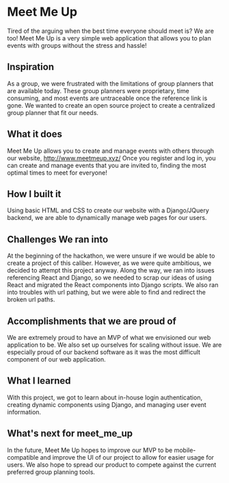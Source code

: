 # **Meet Me Up**
Tired of the arguing when the best time everyone should meet is? We are too! Meet Me Up is a very simple web application that allows you to plan events with groups without the stress and hassle!

## Inspiration
As a group, we were frustrated with the limitations of group planners that are available today. These group planners were proprietary, time consuming, and most events are untraceable once the reference link is gone. We wanted to create an open source project to create a centralized group planner that fit our needs.

## What it does
Meet Me Up allows you to create and manage events with others through our website, http://www.meetmeup.xyz/
Once you register and log in, you can create and manage events that you are invited to, finding the most optimal times to meet for everyone!

## How I built it
Using basic HTML and CSS to create our website with a Django/JQuery backend, we are able to dynamically manage web pages for our users.

## Challenges We ran into
At the beginning of the hackathon, we were unsure if we would be able to create a project of this caliber. However, as we were quite ambitious, we decided to attempt this project anyway.
Along the way, we ran into issues referencing React and Django, so we needed to scrap our ideas of using React and migrated the React components into Django scripts.
We also ran into troubles with url pathing, but we were able to find and redirect the broken url paths.

## Accomplishments that we are proud of
We are extremely proud to have an MVP of what we envisioned our web application to be. We also set up ourselves for scaling without issue.
We are especially proud of our backend software as it was the most difficult component of our web application.

## What I learned
With this project, we got to learn about in-house login authentication, creating dynamic components using Django, and managing user event information.
## What's next for meet_me_up
In the future, Meet Me Up hopes to improve our MVP to be mobile-compatible and improve the UI of our project to allow for easier usage for users. We also hope to spread our product to compete against the current preferred group planning tools.
